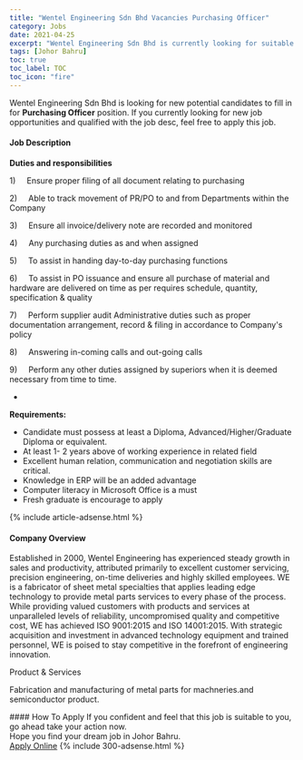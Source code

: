 ```yaml
---
title: "Wentel Engineering Sdn Bhd Vacancies Purchasing Officer" 
category: Jobs 
date: 2021-04-25 
excerpt: "Wentel Engineering Sdn Bhd is currently looking for suitable person to fill in the Purchasing Officer which based in Johor Bahru" 
tags: [Johor Bahru] 
toc: true 
toc_label: TOC 
toc_icon: "fire" 
--- 
```


<p>Wentel Engineering Sdn Bhd is looking for new potential candidates to fill in for <b>Purchasing Officer</b> position. If you currently looking for new job opportunities and qualified with the job desc, feel free to apply this job.
</p><div><div><h4>Job Description</h4></div><div><div><span><div><p><strong>Duties and responsibilities</strong></p><p><span>1)&#160;&#160;&#160;&#160;&#160;Ensure proper filing of all document relating to purchasing</span></p><p><span>2)&#160;&#160;&#160;&#160;&#160;Able to track movement of PR/PO to and from Departments within the Company</span></p><p><span>3)&#160;&#160;&#160;&#160;&#160;Ensure all invoice/delivery note are recorded and monitored</span></p><p><span>4)&#160;&#160;&#160;&#160;&#160;Any purchasing duties as and when assigned</span></p><p><span>5)&#160;&#160;&#160;&#160;&#160;To assist in handing day-to-day purchasing functions</span></p><p><span>6)&#160;&#160;&#160;&#160;&#160;To assist in PO issuance and ensure all purchase of material and hardware are delivered on time as per requires schedule, quantity, specification &amp; quality</span></p><p><span>7)&#160;&#160;&#160;&#160;&#160;Perform supplier audit Administrative duties such as proper documentation arrangement, record &amp; filing in&#160;accordance to Company's policy</span></p><p><span>8)&#160;&#160;&#160;&#160;&#160;Answering in-coming calls and out-going calls</span></p><p>9)&#160;&#160;&#160;&#160;&#160;Perform any other duties assigned by superiors when it is deemed necessary from time to time.</p><ul><li><br></li></ul><p><strong>Requirements:</strong></p><ul><li>Candidate must possess at least a Diploma, Advanced/Higher/Graduate Diploma or equivalent.</li><li>At least&#160;1- 2 years above of working experience in related field</li><li>Excellent human relation, communication and negotiation skills are critical.</li><li>Knowledge in ERP will be an added advantage</li><li>Computer literacy in Microsoft Office is a must</li><li>Fresh graduate is encourage to apply</li></ul></div></span></div></div></div> 
{% include article-adsense.html %} 
<div><div><h4>Company Overview</h4></div><div><div><span><div><p>Established in 2000, Wentel Engineering has experienced steady growth in sales and productivity, attributed primarily to excellent customer servicing, precision engineering, on-time deliveries and highly skilled employees. WE is a fabricator of sheet metal specialties that applies leading edge technology to provide metal parts services to every phase of the process. While providing valued customers with products and services at unparalleled levels of reliability, uncompromised quality and competitive cost, WE has achieved ISO 9001:2015 and ISO 14001:2015.&#160;With strategic acquisition and investment in advanced technology equipment and trained personnel, WE is poised to stay competitive in the forefront of engineering innovation.</p><p>Product &amp; Services</p><p>Fabrication and manufacturing of metal parts for machneries.and semiconductor product. </p></div></span></div></div></div> 
#### How To Apply 
If you confident and feel that this job is suitable to you, go ahead take your action now. <br/> 
Hope you find your dream job in Johor Bahru. <br/> 
<a href="https://www.jobstreet.com.my/en/job/purchasing-officer-4545241?jobId=jobstreet-my-job-4545241&" class="btn btn--info" target="_blank" rel="nofollow noopenner">Apply Online</a> 
{% include 300-adsense.html %} 